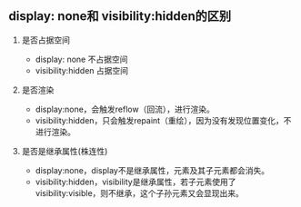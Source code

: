 ## display: none和 visibility:hidden的区别

1. 是否占据空间
   - display: none 不占据空间
   - visibility:hidden 占据空间
   
2. 是否渲染
    - display:none，会触发reflow（回流），进行渲染。
    - visibility:hidden，只会触发repaint（重绘），因为没有发现位置变化，不进行渲染。
  
3. 是否是继承属性(株连性)
    - display:none，display不是继承属性，元素及其子元素都会消失。
    - visibility:hidden，visibility是继承属性，若子元素使用了visibility:visible，则不继承，这个子孙元素又会显现出来。